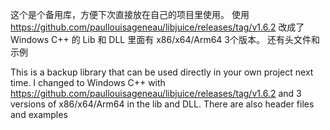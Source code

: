 这个是个备用库，方便下次直接放在自己的项目里使用。
使用 https://github.com/paullouisageneau/libjuice/releases/tag/v1.6.2
改成了 Windows C++ 的 Lib 和 DLL
里面有 x86/x64/Arm64 3个版本。
还有头文件和示例


This is a backup library that can be used directly in your own project next time. 
I changed to Windows C++ with https://github.com/paullouisageneau/libjuice/releases/tag/v1.6.2 
and 3 versions of x86/x64/Arm64 in the lib and DLL. 
There are also header files and examples
